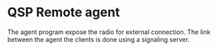 # QSP Remote agent
The agent program expose the radio for external connection.
The link between the agent the clients is done using a signaling
server.
